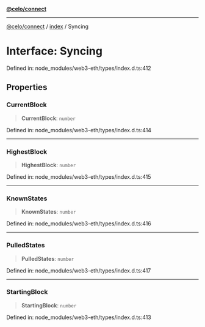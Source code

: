 [**@celo/connect**](../../README.md)

***

[@celo/connect](../../modules.md) / [index](../README.md) / Syncing

# Interface: Syncing

Defined in: node\_modules/web3-eth/types/index.d.ts:412

## Properties

### CurrentBlock

> **CurrentBlock**: `number`

Defined in: node\_modules/web3-eth/types/index.d.ts:414

***

### HighestBlock

> **HighestBlock**: `number`

Defined in: node\_modules/web3-eth/types/index.d.ts:415

***

### KnownStates

> **KnownStates**: `number`

Defined in: node\_modules/web3-eth/types/index.d.ts:416

***

### PulledStates

> **PulledStates**: `number`

Defined in: node\_modules/web3-eth/types/index.d.ts:417

***

### StartingBlock

> **StartingBlock**: `number`

Defined in: node\_modules/web3-eth/types/index.d.ts:413
